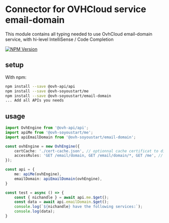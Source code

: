 # Connector for OVHCloud service email-domain

This module contains all typing needed to use OvhCloud email-domain service, with hi-level IntelliSense / Code Completion

[![NPM Version](https://img.shields.io/npm/v/@ovh-soyoustart/email-domain.svg?style=flat)](https://www.npmjs.org/package/@ovh-soyoustart/email-domain)

## setup

With npm:
````bash
npm install --save @ovh-api/api
npm install --save @ovh-soyoustart/me
npm install --save @ovh-soyoustart/email-domain
... Add all APIs you needs
````

## usage

````typescript
import OvhEngine from '@ovh-api/api';
import apiMe from '@ovh-soyoustart/me';
import apiEmailDomain from '@ovh-soyoustart/email-domain';

const ovhEngine = new OvhEngine({ 
    certCache: './cert-cache.json', // optionnal cache certificat to disk
    accessRules: 'GET /email/domain, GET /email/domain/*, GET /me', // optionnal limit the requested privileges.
});

const api = {
    me: apiMe(ovhEngine),
    emailDomain: apiEmailDomain(ovhEngine),
}

const test = async () => {
    const { nichandle } = await api.me.$get();
    const data = await api.emailDomain.$get();
    console.log(`${nichandle} have the following services:`);
    console.log(data);
}

````